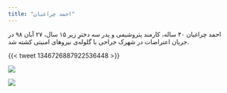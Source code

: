 ```yaml
---
title: "احمد چراغیان"
---
```


احمد چراغیان ۴۰ ساله، کارمند پتروشیمی و پدر سه دخترِ زیر ۱۵ سال، ۲۷ آبان ۹۸ در جریان اعتراضات در شهرک جراحی با گلوله‌ی نیروهای امنیتی کشته شد.

{{< tweet 1346726887922536448 >}}

![](/uploads/aban98/ahmad-cheraghian/p1.jpg)

![](/uploads/aban98/ahmad-cheraghian/p2.jpg)
